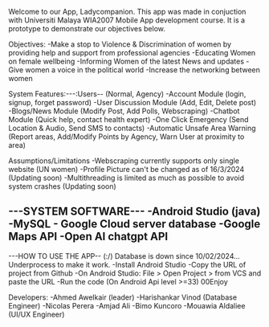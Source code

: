 Welcome to our App, Ladycompanion.
This app was made in conjuction with Universiti Malaya WIA2007 Mobile App development course.
It is a prototype to demonstrate our objectives below.

Objectives:
-Make a stop to Violence & Discrimination of women by providing help and support from professional agencies
-Educating Women on female wellbeing
-Informing Women of the latest News and updates
-Give women a voice in the political world
-Increase the networking between women

System Features:---:Users-- (Normal, Agency)
-Account Module (login, signup, forget password)
-User Discussion Module (Add, Edit, Delete post)
-Blogs/News Module (Modify Post, Add Polls, Webscraping)
-Chatbot Module (Quick help, contact health expert)
-One Click Emergency (Send Location & Audio, Send SMS to contacts)
-Automatic Unsafe Area Warning (Report areas, Add/Modify Points by Agency, Warn User at proximity to area)

Assumptions/Limitations
-Webscraping currently supports only single website (UN women)
-Profile Picture can't be changed as of 16/3/2024 (Updating soon)
-Multithreading is limited as much as possible to avoid system crashes (Updating soon)

---SYSTEM SOFTWARE---
-Android Studio (java)
-MySQL - Google Cloud server database
-Google Maps API
-Open AI chatgpt API
-

---HOW TO USE THE APP--
(:/) Database is down since 10/02/2024... Underprocess to make it work.
-Install Android Studio
-Copy the URL of project from Github
-On Android Studio: File > Open Project > from VCS and paste the URL
-Run the code (On Android Api level >=33)
00Enjoy

Developers:
-Ahmed Awelkair (leader)
-Harishankar Vinod (Database Engineer)
-Nicolas Perera
-Amjad Ali
-Bimo Kuncoro
-Mouawia Aldaliee (UI/UX Engineer)
